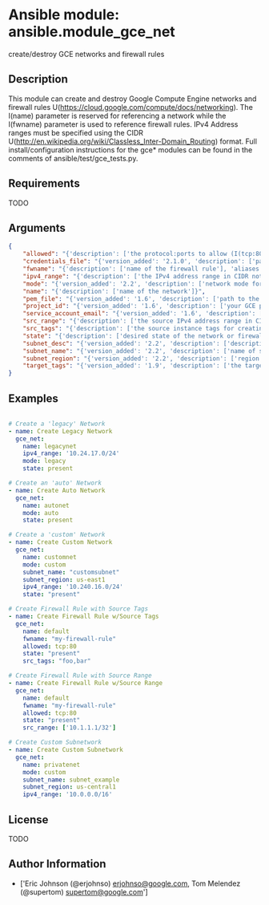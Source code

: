 # Ansible module: ansible.module_gce_net


create/destroy GCE networks and firewall rules

## Description

This module can create and destroy Google Compute Engine networks and firewall rules U(https://cloud.google.com/compute/docs/networking). The I(name) parameter is reserved for referencing a network while the I(fwname) parameter is used to reference firewall rules. IPv4 Address ranges must be specified using the CIDR U(http://en.wikipedia.org/wiki/Classless_Inter-Domain_Routing) format. Full install/configuration instructions for the gce* modules can be found in the comments of ansible/test/gce_tests.py.

## Requirements

TODO

## Arguments

``` json
{
    "allowed": "{'description': ['the protocol:ports to allow (I(tcp:80) or I(tcp:80,443) or I(tcp:80-800;udp:1-25)) this parameter is mandatory when creating or updating a firewall rule']}",
    "credentials_file": "{'version_added': '2.1.0', 'description': ['path to the JSON file associated with the service account email']}",
    "fwname": "{'description': ['name of the firewall rule'], 'aliases': ['fwrule']}",
    "ipv4_range": "{'description': ['the IPv4 address range in CIDR notation for the network this parameter is not mandatory when you specified existing network in name parameter, but when you create new network, this parameter is mandatory'], 'aliases': ['cidr']}",
    "mode": "{'version_added': '2.2', 'description': ['network mode for Google Cloud C(legacy) indicates a network with an IP address range; C(auto) automatically generates subnetworks in different regions; C(custom) uses networks to group subnets of user specified IP address ranges https://cloud.google.com/compute/docs/networking#network_types'], 'default': 'legacy', 'choices': ['legacy', 'auto', 'custom']}",
    "name": "{'description': ['name of the network']}",
    "pem_file": "{'version_added': '1.6', 'description': ['path to the pem file associated with the service account email This option is deprecated. Use C(credentials_file).']}",
    "project_id": "{'version_added': '1.6', 'description': ['your GCE project ID']}",
    "service_account_email": "{'version_added': '1.6', 'description': ['service account email']}",
    "src_range": "{'description': ['the source IPv4 address range in CIDR notation'], 'default': [], 'aliases': ['src_cidr']}",
    "src_tags": "{'description': ['the source instance tags for creating a firewall rule'], 'default': []}",
    "state": "{'description': ['desired state of the network or firewall'], 'default': 'present', 'choices': ['active', 'present', 'absent', 'deleted']}",
    "subnet_desc": "{'version_added': '2.2', 'description': ['description of subnet to create']}",
    "subnet_name": "{'version_added': '2.2', 'description': ['name of subnet to create']}",
    "subnet_region": "{'version_added': '2.2', 'description': ['region of subnet to create']}",
    "target_tags": "{'version_added': '1.9', 'description': ['the target instance tags for creating a firewall rule'], 'default': []}",
}
```

## Examples


``` yaml

# Create a 'legacy' Network
- name: Create Legacy Network
  gce_net:
    name: legacynet
    ipv4_range: '10.24.17.0/24'
    mode: legacy
    state: present

# Create an 'auto' Network
- name: Create Auto Network
  gce_net:
    name: autonet
    mode: auto
    state: present

# Create a 'custom' Network
- name: Create Custom Network
  gce_net:
    name: customnet
    mode: custom
    subnet_name: "customsubnet"
    subnet_region: us-east1
    ipv4_range: '10.240.16.0/24'
    state: "present"

# Create Firewall Rule with Source Tags
- name: Create Firewall Rule w/Source Tags
  gce_net:
    name: default
    fwname: "my-firewall-rule"
    allowed: tcp:80
    state: "present"
    src_tags: "foo,bar"

# Create Firewall Rule with Source Range
- name: Create Firewall Rule w/Source Range
  gce_net:
    name: default
    fwname: "my-firewall-rule"
    allowed: tcp:80
    state: "present"
    src_range: ['10.1.1.1/32']

# Create Custom Subnetwork
- name: Create Custom Subnetwork
  gce_net:
    name: privatenet
    mode: custom
    subnet_name: subnet_example
    subnet_region: us-central1
    ipv4_range: '10.0.0.0/16'

```

## License

TODO

## Author Information
  - ['Eric Johnson (@erjohnso) <erjohnso@google.com>, Tom Melendez (@supertom) <supertom@google.com>']
